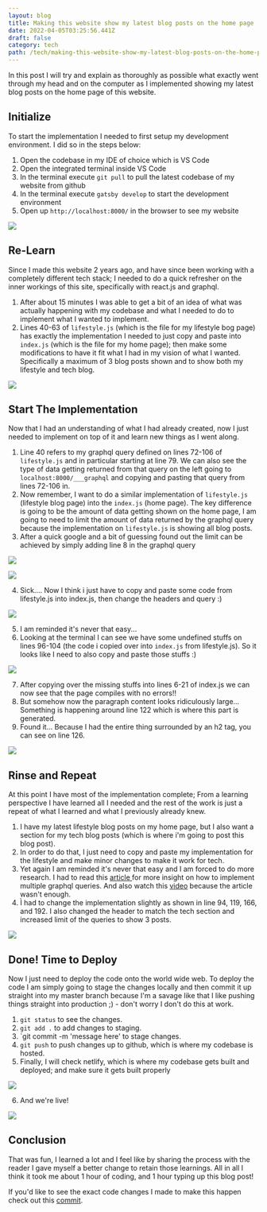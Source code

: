 ```yaml
---
layout: blog
title: Making this website show my latest blog posts on the home page
date: 2022-04-05T03:25:56.441Z
draft: false
category: tech
path: /tech/making-this-website-show-my-latest-blog-posts-on-the-home-page
---
```

In this post I will try and explain as thoroughly as possible what exactly went through my head and on the computer as I implemented showing my latest blog posts on the home page of this website.

## Initialize

To start the implementation I needed to first setup my development environment. I did so in the steps below:

1. Open the codebase in my IDE of choice which is VS Code
2. Open the integrated terminal inside VS Code
3. In the terminal execute `git pull` to pull the latest codebase of my website from github
4. In the terminal execute `gatsby develop` to start the development environment
5. Open up `http://localhost:8000/` in the browser to see my website

![](/img/1.png)

## Re-Learn

Since I made this website 2 years ago, and have since been working with a completely different tech stack; I needed to do a quick refresher on the inner workings of this site, specifically with react.js and graphql.

1. After about 15 minutes I was able to get a bit of an idea of what was actually happening with my codebase and what I needed to do to implement what I wanted to implement.
2. Lines 40-63 of `lifestyle.js` (which is the file for my lifestyle bog page) has exactly the implementation I needed to just copy and paste into `index.js` (which is the file for my home page); then make some modifications to have it fit what I had in my vision of what I wanted. Specifically a maximum of 3 blog posts shown and to show both my lifestyle and tech blog.

![](/img/2.png)

## Start The Implementation

Now that I had an understanding of what I had already created, now I just needed to implement on top of it and learn new things as I went along.

1. Line 40 refers to my graphql query defined on lines 72-106 of `lifestyle.js` and in particular starting at line 79. We can also see the type of data getting returned from that query on the left going to `localhost:8000/___graphql` and copying and pasting that query from lines 72-106 in.
2. Now remember, I want to do a similar implementation of `lifestyle.js` (lifestyle blog page) into the `index.js` (home page). The key difference is going to be the amount of data getting shown on the home page, I am going to need to limit the amount of data returned by the graphql query because the implementation on `lifestyle.js` is showing all blog posts.
3. After a quick google and a bit of guessing found out the limit can be achieved by simply adding line 8 in the graphql query

![](/img/3.png)

![](/img/4.png)

4. Sick.... Now I think i just have to copy and paste some code from lifestyle.js into index.js, then change the headers and query :)

![](/img/5.png)

5. I am reminded it's never that easy...
6. Looking at the terminal I can see we have some undefined stuffs on lines 96-104 (the code i copied over into `index.js` from lifestyle.js). So it looks like I need to also copy and paste those stuffs :)

![](/img/6.png)

7. After copying over the missing stuffs into lines 6-21 of index.js we can now see that the page compiles with no errors!!
8. But somehow now the paragraph content looks ridiculously large... Something is happening around line 122 which is where this part is generated.
9. Found it... Because I had the entire thing surrounded by an h2 tag, you can see on line 126.

![](/img/7.png)

## Rinse and Repeat

At this point I have most of the implementation complete; From a learning perspective I have learned all I needed and the rest of the work is just a repeat of what I learned and what I previously already knew.

1. I have my latest lifestyle blog posts on my home page, but I also want a section for my tech blog posts (which is where i'm going to post this blog post).
2. In order to do that, I just need to copy and paste my implementation for the lifestyle and make minor changes to make it work for tech.
3. Yet again I am reminded it's never that easy and I am forced to do more research. I had to read this [article ](https://medium.com/analytics-vidhya/gatsby-tip-on-running-multiple-queries-graphql-aliases-dc978fe481da)for more insight on how to implement multiple graphql queries. And also watch this [video](https://www.youtube.com/watch?v=WmSJMj-gNKo) because the article wasn't enough.
4. Ì had to change the implementation slightly as shown in line 94, 119, 166, and 192. I also changed the header to match the tech section and increased limit of the queries to show 3 posts.

![](/img/8.png)

## Done! Time to Deploy

Now I just need to deploy the code onto the world wide web.
 To deploy the code I am simply going to stage the changes locally and then commit it up straight into my master branch because I'm a savage like that I like pushing things straight into production ;) - don't worry I don't do this at work.

1. `git status` to see the changes.
2. `git add .` to add changes to staging.
3. `git commit -m 'message here' to stage changes.
4. `git push` to push changes up to github, which is where my codebase is hosted.
5. Finally, I will check netlify, which is where my codebase gets built and deployed; and make sure it gets built properly

![](/img/10.png)

6. And we're live!

![](/img/11.png)

## Conclusion

That was fun, I learned a lot and I feel like by sharing the process with the reader I gave myself a better change to retain those learnings. All in all I think it took me about 1 hour of coding, and 1 hour typing up this blog post!

If you'd like to see the exact code changes I made to make this happen check out this [commit](https://github.com/MarkDYabut/my-website/commit/82a247a29485ef1122202c8053fbb0c90052aff0).